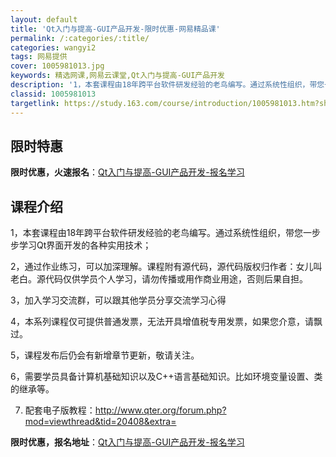 ```yaml
---
layout: default
title: 'Qt入门与提高-GUI产品开发-限时优惠-网易精品课'
permalink: /:categories/:title/
categories: wangyi2
tags: 网易提供
cover: 1005981013.jpg
keywords: 精选网课,网易云课堂,Qt入门与提高-GUI产品开发
description: '1，本套课程由18年跨平台软件研发经验的老鸟编写。通过系统性组织，带您一步步学习Qt界面开发的各种实用技术；2，通过作业'
classid: 1005981013
targetlink: https://study.163.com/course/introduction/1005981013.htm?share=1&shareId=1025206652&utm_campaign=share&utm_medium=iphoneShare&utm_source=&utm_u=1025206652
---
```


## 限时特惠

**限时优惠，火速报名**：[Qt入门与提高-GUI产品开发-报名学习](https://study.163.com/course/introduction/1005981013.htm?share=1&shareId=1025206652&utm_campaign=share&utm_medium=iphoneShare&utm_source=&utm_u=1025206652)

## 课程介绍

1，本套课程由18年跨平台软件研发经验的老鸟编写。通过系统性组织，带您一步步学习Qt界面开发的各种实用技术；

2，通过作业练习，可以加深理解。课程附有源代码，源代码版权归作者：女儿叫老白。源代码仅供学员个人学习，请勿传播或用作商业用途，否则后果自担。

3，加入学习交流群，可以跟其他学员分享交流学习心得

4，本系列课程仅可提供普通发票，无法开具增值税专用发票，如果您介意，请飘过。

5，课程发布后仍会有新增章节更新，敬请关注。

6，需要学员具备计算机基础知识以及C++语言基础知识。比如环境变量设置、类的继承等。

7.  配套电子版教程：http://www.qter.org/forum.php?mod=viewthread&tid=20408&extra=

**限时优惠，报名地址**：[Qt入门与提高-GUI产品开发-报名学习](https://study.163.com/course/introduction/1005981013.htm?share=1&shareId=1025206652&utm_campaign=share&utm_medium=iphoneShare&utm_source=&utm_u=1025206652)

